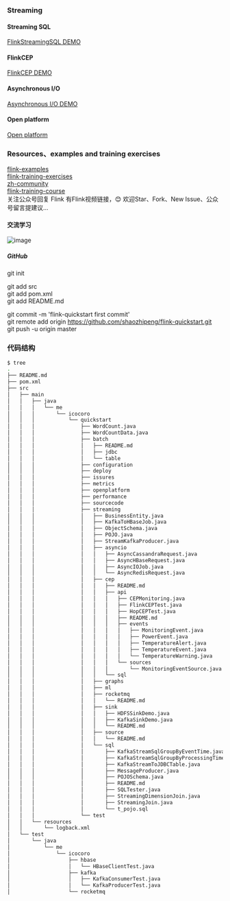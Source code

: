 ### Streaming

#### Streaming SQL

[FlinkStreamingSQL DEMO](https://github.com/shaozhipeng/flink-quickstart/tree/master/src/main/java/me/icocoro/quickstart/streaming/sql)

#### FlinkCEP

[FlinkCEP DEMO](https://github.com/shaozhipeng/flink-quickstart/tree/master/src/main/java/me/icocoro/quickstart/streaming/cep)

#### Asynchronous I/O

[Asynchronous I/O DEMO](https://github.com/shaozhipeng/flink-quickstart/tree/master/src/main/java/me/icocoro/quickstart/streaming/asyncio)

#### Open platform

[Open platform]()

### Resources、examples and training exercises

[flink-examples](https://github.com/shaozhipeng/flink/tree/master/flink-examples)  
[flink-training-exercises](https://github.com/shaozhipeng/flink-training-exercises)  
[zh-community](https://zh.ververica.com/)  
[flink-training-course](https://github.com/flink-china/flink-training-course)  
关注公众号回复 Flink 有Flink视频链接，😊 欢迎Star、Fork、New Issue、公众号留言提建议...

#### 交流学习  

![image](http://images.icocoro.me/images/new/qrcode_for_gh_15fee3a03797_258.jpg)

##### GitHub

git init

git add src  
git add pom.xml  
git add README.md  

git commit -m 'flink-quickstart first commit'  
git remote add origin https://github.com/shaozhipeng/flink-quickstart.git  
git push -u origin master 

### 代码结构

```bash
$ tree
.
├── README.md
├── pom.xml
├── src
│   ├── main
│   │   ├── java
│   │   │   └── me
│   │   │       └── icocoro
│   │   │           └── quickstart
│   │   │               ├── WordCount.java
│   │   │               ├── WordCountData.java
│   │   │               ├── batch
│   │   │               │   ├── README.md
│   │   │               │   ├── jdbc
│   │   │               │   └── table
│   │   │               ├── configuration
│   │   │               ├── deploy
│   │   │               ├── issures
│   │   │               ├── metrics
│   │   │               ├── openplatform
│   │   │               ├── performance
│   │   │               ├── sourcecode
│   │   │               ├── streaming
│   │   │               │   ├── BusinessEntity.java
│   │   │               │   ├── KafkaToHBaseJob.java
│   │   │               │   ├── ObjectSchema.java
│   │   │               │   ├── POJO.java
│   │   │               │   ├── StreamKafkaProducer.java
│   │   │               │   ├── asyncio
│   │   │               │   │   ├── AsyncCassandraRequest.java
│   │   │               │   │   ├── AsyncHBaseRequest.java
│   │   │               │   │   ├── AsyncIOJob.java
│   │   │               │   │   └── AsyncRedisRequest.java
│   │   │               │   ├── cep
│   │   │               │   │   ├── README.md
│   │   │               │   │   ├── api
│   │   │               │   │   │   ├── CEPMonitoring.java
│   │   │               │   │   │   ├── FlinkCEPTest.java
│   │   │               │   │   │   ├── HopCEPTest.java
│   │   │               │   │   │   ├── README.md
│   │   │               │   │   │   ├── events
│   │   │               │   │   │   │   ├── MonitoringEvent.java
│   │   │               │   │   │   │   ├── PowerEvent.java
│   │   │               │   │   │   │   ├── TemperatureAlert.java
│   │   │               │   │   │   │   ├── TemperatureEvent.java
│   │   │               │   │   │   │   └── TemperatureWarning.java
│   │   │               │   │   │   └── sources
│   │   │               │   │   │       └── MonitoringEventSource.java
│   │   │               │   │   └── sql
│   │   │               │   ├── graphs
│   │   │               │   ├── ml
│   │   │               │   ├── rocketmq
│   │   │               │   │   └── README.md
│   │   │               │   ├── sink
│   │   │               │   │   ├── HDFSSinkDemo.java
│   │   │               │   │   ├── KafkaSinkDemo.java
│   │   │               │   │   └── README.md
│   │   │               │   ├── source
│   │   │               │   │   └── README.md
│   │   │               │   └── sql
│   │   │               │       ├── KafkaStreamSqlGroupByEventTime.java
│   │   │               │       ├── KafkaStreamSqlGroupByProcessingTime.java
│   │   │               │       ├── KafkaStreamToJDBCTable.java
│   │   │               │       ├── MessageProducer.java
│   │   │               │       ├── POJOSchema.java
│   │   │               │       ├── README.md
│   │   │               │       ├── SQLTester.java
│   │   │               │       ├── StreamingDimensionJoin.java
│   │   │               │       ├── StreamingJoin.java
│   │   │               │       └── t_pojo.sql
│   │   │               └── test
│   │   └── resources
│   │       └── logback.xml
│   └── test
│       └── java
│           └── me
│               └── icocoro
│                   ├── hbase
│                   │   └── HBaseClientTest.java
│                   ├── kafka
│                   │   ├── KafkaConsumerTest.java
│                   │   └── KafkaProducerTest.java
│                   └── rocketmq
```